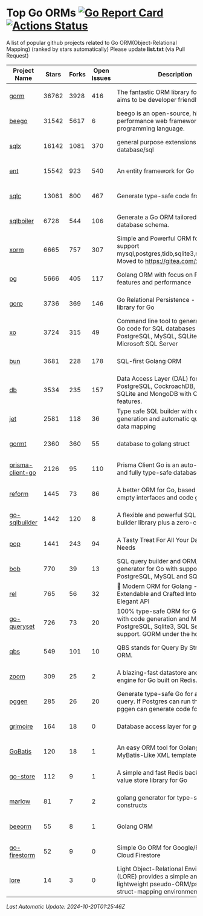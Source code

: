 # Top Go ORMs [![Go Report Card](https://goreportcard.com/badge/github.com/d-tsuji/awesome-go-orms)](https://goreportcard.com/report/github.com/d-tsuji/awesome-go-orms) [![Actions Status](https://github.com/d-tsuji/awesome-go-orms/workflows/CI/badge.svg)](https://github.com/d-tsuji/awesome-go-orms/actions)
A list of popular github projects related to Go ORM(Object-Relational Mapping) (ranked by stars automatically)
Please update **list.txt** (via Pull Request)

| Project Name | Stars | Forks | Open Issues | Description | Last Update |
| ------------ | ----- | ----- | ----------- | ----------- | ----------- |
| [gorm](https://github.com/go-gorm/gorm) | 36762 | 3928 | 416 | The fantastic ORM library for Golang, aims to be developer friendly | 2024-10-19 18:52:35 |
| [beego](https://github.com/beego/beego) | 31542 | 5617 | 6 | beego is an open-source, high-performance web framework for the Go programming language. | 2024-10-19 18:51:24 |
| [sqlx](https://github.com/jmoiron/sqlx) | 16142 | 1081 | 370 | general purpose extensions to golang's database/sql | 2024-10-19 20:27:31 |
| [ent](https://github.com/ent/ent) | 15542 | 923 | 540 | An entity framework for Go | 2024-10-19 19:10:18 |
| [sqlc](https://github.com/sqlc-dev/sqlc) | 13061 | 800 | 467 | Generate type-safe code from SQL | 2024-10-20 00:06:20 |
| [sqlboiler](https://github.com/volatiletech/sqlboiler) | 6728 | 544 | 106 | Generate a Go ORM tailored to your database schema. | 2024-10-19 06:04:25 |
| [xorm](https://github.com/go-xorm/xorm) | 6665 | 757 | 307 | Simple and Powerful ORM for Go, support mysql,postgres,tidb,sqlite3,mssql,oracle, Moved to https://gitea.com/xorm/xorm | 2024-10-15 08:17:12 |
| [pg](https://github.com/go-pg/pg) | 5666 | 405 | 117 | Golang ORM with focus on PostgreSQL features and performance | 2024-10-17 17:58:01 |
| [gorp](https://github.com/go-gorp/gorp) | 3736 | 369 | 146 | Go Relational Persistence - an ORM-ish library for Go | 2024-10-19 18:51:50 |
| [xo](https://github.com/xo/xo) | 3724 | 315 | 49 | Command line tool to generate idiomatic Go code for SQL databases supporting PostgreSQL, MySQL, SQLite, Oracle, and Microsoft SQL Server | 2024-10-19 07:59:17 |
| [bun](https://github.com/uptrace/bun) | 3681 | 228 | 178 | SQL-first Golang ORM | 2024-10-19 02:29:13 |
| [db](https://github.com/upper/db) | 3534 | 235 | 157 | Data Access Layer (DAL) for PostgreSQL, CockroachDB, MySQL, SQLite and MongoDB with ORM-like features. | 2024-10-18 07:07:18 |
| [jet](https://github.com/go-jet/jet) | 2581 | 118 | 36 | Type safe SQL builder with code generation and automatic query result data mapping | 2024-10-19 22:37:26 |
| [gormt](https://github.com/xxjwxc/gormt) | 2360 | 360 | 55 | database to golang struct | 2024-10-18 02:37:40 |
| [prisma-client-go](https://github.com/steebchen/prisma-client-go) | 2126 | 95 | 110 | Prisma Client Go is an auto-generated and fully type-safe database client | 2024-10-19 15:26:23 |
| [reform](https://github.com/go-reform/reform) | 1445 | 73 | 86 | A better ORM for Go, based on non-empty interfaces and code generation. | 2024-10-02 05:56:24 |
| [go-sqlbuilder](https://github.com/huandu/go-sqlbuilder) | 1442 | 120 | 8 | A flexible and powerful SQL string builder library plus a zero-config ORM. | 2024-10-19 12:45:57 |
| [pop](https://github.com/gobuffalo/pop) | 1441 | 243 | 94 | A Tasty Treat For All Your Database Needs | 2024-10-18 18:45:33 |
| [bob](https://github.com/stephenafamo/bob) | 770 | 39 | 13 | SQL query builder and ORM/Factory generator for Go with support for PostgreSQL, MySQL and SQLite | 2024-10-18 13:41:08 |
| [rel](https://github.com/go-rel/rel) | 765 | 56 | 32 | :gem: Modern ORM for Golang - Testable, Extendable and Crafted Into a Clean and Elegant API | 2024-10-16 06:53:02 |
| [go-queryset](https://github.com/jirfag/go-queryset) | 726 | 73 | 20 | 100% type-safe ORM for Go (Golang) with code generation and MySQL, PostgreSQL, Sqlite3, SQL Server support. GORM under the hood. | 2024-10-18 17:42:31 |
| [qbs](https://github.com/coocood/qbs) | 549 | 101 | 10 | QBS stands for Query By Struct. A Go ORM. | 2024-09-18 15:46:51 |
| [zoom](https://github.com/albrow/zoom) | 309 | 25 | 2 | A blazing-fast datastore and querying engine for Go built on Redis. | 2024-09-10 05:23:25 |
| [pggen](https://github.com/jschaf/pggen) | 285 | 26 | 20 | Generate type-safe Go for any Postgres query. If Postgres can run the query, pggen can generate code for it. | 2024-10-02 18:46:50 |
| [grimoire](https://github.com/Fs02/grimoire) | 164 | 18 | 0 | Database access layer for golang | 2024-09-13 05:02:06 |
| [GoBatis](https://github.com/mei-rune/GoBatis) | 120 | 18 | 1 | An easy ORM tool for Golang, support MyBatis-Like XML template SQL | 2024-10-19 16:40:09 |
| [go-store](https://github.com/gosuri/go-store) | 112 | 9 | 1 | A simple and fast Redis backed key-value store library for Go | 2023-09-25 03:42:25 |
| [marlow](https://github.com/dadleyy/marlow) | 81 | 7 | 2 | golang generator for type-safe sql api constructs | 2024-09-26 21:16:01 |
| [beeorm](https://github.com/latolukasz/beeorm) | 55 | 8 | 1 | Golang ORM | 2024-01-09 19:00:44 |
| [go-firestorm](https://github.com/jschoedt/go-firestorm) | 52 | 9 | 0 | Simple Go ORM for Google/Firebase Cloud Firestore | 2024-09-04 05:56:37 |
| [lore](https://github.com/abrahambotros/lore) | 14 | 3 | 0 | Light Object-Relational Environment (LORE) provides a simple and lightweight pseudo-ORM/pseudo-struct-mapping environment for Go | 2023-09-25 08:03:17 |

*Last Automatic Update: 2024-10-20T01:25:46Z*